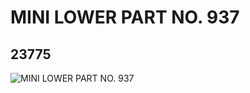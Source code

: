 # MINI LOWER PART NO. 937
## 23775
![MINI LOWER PART NO. 937](https://lc-www-live-s.legocdn.com/media/bricks/5/2/6125050.jpg)